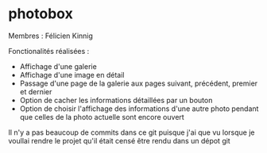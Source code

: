 # photobox

Membres : Félicien Kinnig

Fonctionalités réalisées : 
- Affichage d'une galerie
- Affichage d'une image en détail
- Passage d'une page de la galerie aux pages suivant, précédent, premier et dernier
- Option de cacher les informations détaillées par un bouton
- Option de choisir l'affichage des informations d'une autre photo pendant que celles de la photo actuelle sont encore ouvert

Il n'y a pas beaucoup de commits dans ce git puisque j'ai que vu lorsque je voullai rendre le projet qu'il était censé être rendu dans un dépot git
